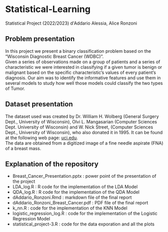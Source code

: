 # Statistical-Learning
Statistical Project (2022/2023)
d'Addario Alessia, Alice Ronzoni

## Problem presentation
In this project we present a binary classification problem based on the  “Wisconsin Diagnostic Breast Cancer (WDBC)”.\
Given a series of observations made on a group of patients and a series of characteristic we were interested in classifying if a given tumor is benign or malignant based on the specific characteristic’s values of every patient’s diagnosis. Our aim was to identify the informative features and use them in several models to study how well those models could classify the two types of Tumor.

## Dataset presentation
The dataset used was created by Dr. William H. Wolberg (General Surgery Dept., University of Wisconsin), Olvi L. Mangasarian (Computer Sciences Dept. University of Wisconsin) and W. Nick Street, (Computer Sciences Dept., University of Wisconsin), who also donated it in 1995. It can be found at the following web page: [uci.edu](https://archive.ics.uci.edu/dataset/17/breast+cancer+wisconsin+diagnostic).\
The data are obtained from a digitized image of a fine needle aspirate (FNA) of a breast mass.

## Explanation of the repository
- Breast_Cancer_Presentation.pptx : power point of the presentation of the project
- LDA_log.R : R code for the implementation of the LDA Model
- QDA_log.R : R code for the implementation of the QDA Model
- dAddario_Ronzoni.Rmd : markdown file of the final report
- dAddario_Ronzoni_Breast_Cancer.pdf : PDF file of the final report
- k_nn.R : code for the implementation of the KNN Model
- logistic_regression_log.R : code for the implementation of the Logistic Regression Model
- statistical_project-3.R : code for the data exporation and all the plots
